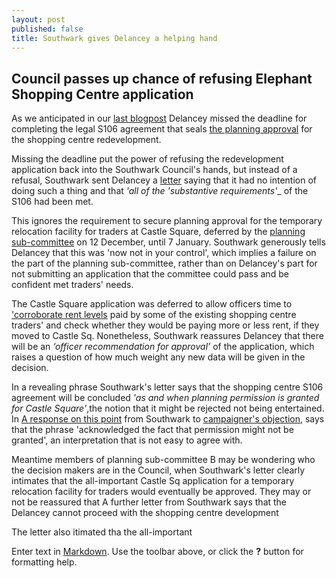 ```yaml
---
layout: post
published: false
title: Southwark gives Delancey a helping hand
---
```

## Council passes up chance of refusing Elephant Shopping Centre application

As we anticipated in our [last blogpost](http://35percent.org/2018-12-16-mayor-approves-shopping-centre/) Delancey missed the deadline for completing the legal S106 agreement that seals [the planning approval](http://35percent.org/2018-07-09-delancey/) for the shopping centre redevelopment.

Missing the deadline put the power of refusing the redevelopment application back into the Southwark Council's hands, but instead of a refusal, Southwark sent Delancey a [letter](https://twitter.com/35percent_EAN/status/1074272767074291712) saying that it had no intention of doing such a thing and that _'all of the 'substantive requirements'__ of the S106 had been met.  

This ignores the requirement to secure planning approval for the temporary relocation facility for traders at Castle Square, deferred by the [planning sub-committee](http://35percent.org/2018-12-16-mayor-approves-shopping-centre/) on 12 December, until 7 January.  Southwark generously tells Delancey that this was 'now not in your control', which implies a failure on the part of the planning sub-committee, rather than on Delancey's part for not submitting an application that the committee could pass and be confident met traders' needs. 

The Castle Square application was deferred to allow officers time to ['corroborate rent levels](http://planbuild.southwark.gov.uk/documents/?GetDocument=%7b%7b%7b!12dhIwvd2JFDUQgBXBnMXA%3d%3d!%7d%7d%7d) paid by some of the existing shopping centre traders' and check whether they would be paying more or less rent, if they moved to Castle Sq.  Nonetheless, Southwark reassures Delancey that there will be an _‘officer recommendation for approval’_ of the application, which raises a question of how much weight any new data will be given in the decision.

In a revealing phrase Southwark's letter says that the shopping centre S106 agreement will be concluded _'as and when planning permission is granted for Castle Square'_,the notion that it might be rejected not being entertained.  In [A response on this point](https://docdro.id/t6AVbTv) from Southwark to [campaigner's objection](https://docdro.id/OAz3IlX), says that the phrase 'acknowledged the fact that permission might not be granted', an interpretation that is not easy to agree with.




Meantime members of planning sub-committee B may be wondering who the decision makers are in the Council, when Southwark's letter clearly intimates that the all-important Castle Sq application for a temporary relocation facility for traders would eventually be approved. They may or not be reassured that A further letter from Southwark says that the  Delancey cannot proceed with the shopping centre development 

The letter also itimated tha the all-important 

Enter text in [Markdown](http://daringfireball.net/projects/markdown/). Use the toolbar above, or click the **?** button for formatting help.
